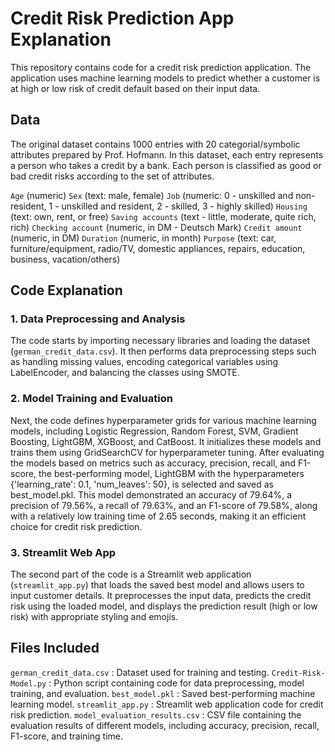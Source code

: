 # Credit Risk Prediction App Explanation

This repository contains code for a credit risk prediction application. The application uses machine learning models to predict whether a customer is at high or low risk of credit default based on their input data.

## Data

The original dataset contains 1000 entries with 20 categorial/symbolic attributes prepared by Prof. Hofmann. In this dataset, each entry represents a person who takes a credit by a bank. Each person is classified as good or bad credit risks according to the set of attributes.

`Age` (numeric)
`Sex` (text: male, female)
`Job` (numeric: 0 - unskilled and non-resident, 1 - unskilled and resident, 2 - skilled, 3 - highly skilled)
`Housing` (text: own, rent, or free)
`Saving accounts` (text - little, moderate, quite rich, rich)
`Checking account` (numeric, in DM - Deutsch Mark)
`Credit amount` (numeric, in DM)
`Duration` (numeric, in month)
`Purpose` (text: car, furniture/equipment, radio/TV, domestic appliances, repairs, education, business, vacation/others)

## Code Explanation

### 1. Data Preprocessing and Analysis

The code starts by importing necessary libraries and loading the dataset (`german_credit_data.csv`). It then performs data preprocessing steps such as handling missing values, encoding categorical variables using LabelEncoder, and balancing the classes using SMOTE.

### 2. Model Training and Evaluation

Next, the code defines hyperparameter grids for various machine learning models, including Logistic Regression, Random Forest, SVM, Gradient Boosting, LightGBM, XGBoost, and CatBoost. It initializes these models and trains them using GridSearchCV for hyperparameter tuning. After evaluating the models based on metrics such as accuracy, precision, recall, and F1-score, the best-performing model, LightGBM with the hyperparameters {'learning_rate': 0.1, 'num_leaves': 50}, is selected and saved as best_model.pkl. This model demonstrated an accuracy of 79.64%, a precision of 79.56%, a recall of 79.63%, and an F1-score of 79.58%, along with a relatively low training time of 2.65 seconds, making it an efficient choice for credit risk prediction.

### 3. Streamlit Web App

The second part of the code is a Streamlit web application (`streamlit_app.py`) that loads the saved best model and allows users to input customer details. It preprocesses the input data, predicts the credit risk using the loaded model, and displays the prediction result (high or low risk) with appropriate styling and emojis.


## Files Included
`german_credit_data.csv` : Dataset used for training and testing.
`Credit-Risk-Model.py` : Python script containing code for data preprocessing, model training, and evaluation.
`best_model.pkl` : Saved best-performing machine learning model.
`streamlit_app.py` : Streamlit web application code for credit risk prediction.
`model_evaluation_results.csv` : CSV file containing the evaluation results of different models, including accuracy, precision, recall, F1-score, and training time.

